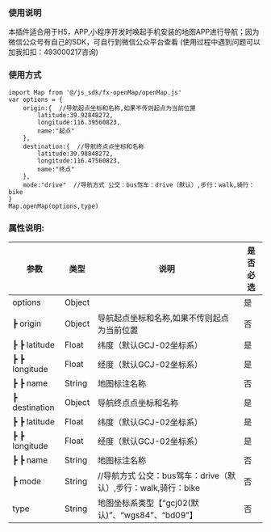 ### 使用说明
本插件适合用于H5，APP,小程序开发时唤起手机安装的地图APP进行导航；因为微信公众号有自己的SDK，可自行到微信公众平台查看
(使用过程中遇到问题可以加我扣扣：493000217咨询)

### 使用方式

```
import Map from '@/js_sdk/fx-openMap/openMap.js'
var options = {
	origin:{  //导航起点坐标和名称,如果不传则起点为当前位置
		latitude:39.92848272,
		longitude:116.39560823,
		name:"起点"
	},
	destination:{  //导航终点点坐标和名称
		latitude:39.98848272,
		longitude:116.47560823,
		name:"终点"
	},
	mode:"drive"  //导航方式 公交：bus驾车：drive（默认）,步行：walk,骑行：bike
}
Map.openMap(options,type)

```

### 属性说明:


| 参数            | 类型 | 说明                    | 是否必选 |
| --------------- | ---- | ------------------------ | ---- |
| options        | Object  |                   | 是 |
| ┣ origin        | Object  | 导航起点坐标和名称,如果不传则起点为当前位置                   | 否 |
| ┣ ┣ latitude        | Float  | 纬度（默认GCJ-02坐标系）                   | 是 |
| ┣ ┣ longitude  | Float   | 经度（默认GCJ-02坐标系）                   | 是 |
| ┣ ┣ name      | String  | 地图标注名称                 | 否 |
| ┣ destination        | Object  | 导航终点点坐标和名称                 | 是 |
| ┣ ┣ latitude        | Float  | 纬度（默认GCJ-02坐标系）                   | 是 |
| ┣ ┣ longitude  | Float   | 经度（默认GCJ-02坐标系）                   | 是 |
| ┣ ┣ name      | String  | 地图标注名称                 | 否 |
| ┣ mode        |  String | //导航方式 公交：bus驾车：drive（默认）,步行：walk,骑行：bike                   | 否 |
| type      | String  | 地图坐标系类型【“gcj02(默认)”、“wgs84”、“bd09”】              | 否 |

